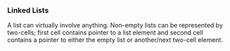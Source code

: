 ### Linked Lists
A list can virtually involve anything. Non-empty lists can be represented by two-cells; first cell contains pointer to a list element and second cell contains a pointer to either the empty list or another/next two-cell element.
